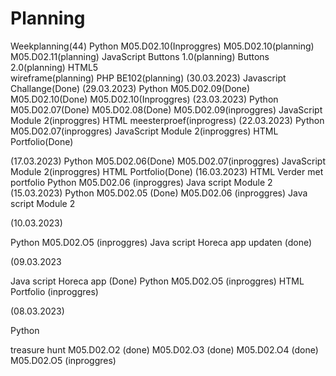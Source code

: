 # Planning
Weekplanning(44)
Python
	M05.D02.10(Inproggres)
	M05.D02.10(planning)
	M05.D02.11(planning)
JavaScript
	Buttons 1.0(planning)
	Buttons 2.0(planning)
HTML5	
	wireframe(planning)
PHP
	BE102(planning)
(30.03.2023)
Javascript
	Challange(Done)
(29.03.2023)
Python
	M05.D02.09(Done)
	M05.D02.10(Done)
	M05.D02.10(Inproggres)
(23.03.2023)
Python
	M05.D02.07(Done)
	M05.D02.08(Done)
	M05.D02.09(inproggres)
JavaScript
	Module 2(inproggres)
HTML
	meesterproef(inprogress)
(22.03.2023)
Python
	M05.D02.07(inproggres)
JavaScript
	Module 2(inproggres)
HTML
	Portfolio(Done)

(17.03.2023)
Python
	M05.D02.06(Done)
	M05.D02.07(inproggres)
JavaScript
	Module 2(inproggres)
HTML
	Portfolio(Done)
(16.03.2023)
HTML
	Verder met portfolio
Python
	M05.D02.06 (inproggres)
Java script 
	Module 2
(15.03.2023)
Python
	M05.D02.05 (Done)
	M05.D02.06 (inproggres)
Java script
	Module 2

(10.03.2023)

Python
	M05.D02.O5 (inproggres)
Java script
	Horeca app updaten (done)

(09.03.2023

Java script
	Horeca app (Done)
Python
	M05.D02.O5 (inproggres)
HTML
	Portfolio (inproggres)

(08.03.2023)

Python

treasure hunt
	M05.D02.O2 (done)
	M05.D02.O3 (done)
	M05.D02.O4 (done)
	M05.D02.O5 (inproggres)




